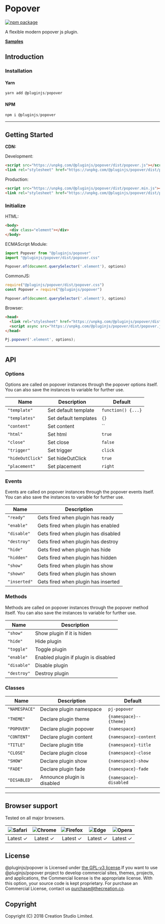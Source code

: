 # Popover

[![npm package](https://img.shields.io/npm/v/@pluginjs/popover.svg)](https://www.npmjs.com/package/@pluginjs/popover)

A flexible modern popover js plugin.

**[Samples](https://codesandbox.io/s/github/pluginjs/plugin.js/tree/master/modules/popover/samples)**

## Introduction

### Installation

#### Yarn

```javascript
yarn add @pluginjs/popover
```

#### NPM

```javascript
npm i @pluginjs/popover
```

---

## Getting Started

**CDN:**

Development:

```html
<script src="https://unpkg.com/@pluginjs/popover/dist/popover.js"></script>
<link rel="stylesheet" href="https://unpkg.com/@pluginjs/popover/dist/popover.css">
```

Production:

```html
<script src="https://unpkg.com/@pluginjs/popover/dist/popover.min.js"></script>
<link rel="stylesheet" href="https://unpkg.com/@pluginjs/popover/dist/popover.min.css">
```

### Initialize

HTML:

```html
<body>
  <div class="element"></div>
</body>
```

ECMAScript Module:

```javascript
import Popover from "@pluginjs/popover"
import "@pluginjs/popover/dist/popover.css"

Popover.of(document.querySelector('.element'), options)
```

CommonJS:

```javascript
require("@pluginjs/popover/dist/popover.css")
const Popover = require("@pluginjs/popover")

Popover.of(document.querySelector('.element'), options)
```

Browser:

```html
<head>
  <link rel="stylesheet" href="https://unpkg.com/@pluginjs/popover/dist/popover.css">
  <script async src="https://unpkg.com/@pluginjs/popover/dist/popover.js"></script>
</head>
```

```javascript
Pj.popover('.element', options);
```

---

## API

### Options

Options are called on popover instances through the popover options itself.
You can also save the instances to variable for further use.

Name | Description | Default
-----|--------------|-----
`"template"` | Set default template | `function() {...}`
`"templates"` | Set default templates | `{}`
`"content"` | Set content | ``
`"html"` | Set html | `true`
`"close"` | Set close | `false`
`"trigger"` | Set trigger | `click`
`"hideOutClick"` | Set hideOutClick | `true`
`"placement"` | Set placement | `right`

### Events

Events are called on popover instances through the popover events itself.
You can also save the instances to variable for further use.

Name | Description
-----|-----
`"ready"` | Gets fired when plugin has ready
`"enable"` | Gets fired when plugin has enabled
`"disable"` | Gets fired when plugin has disabled
`"destroy"` | Gets fired when plugin has destroy
`"hide"` | Gets fired when plugin has hide
`"hidden"` | Gets fired when plugin has hidden
`"show"` | Gets fired when plugin has show
`"shown"` | Gets fired when plugin has shown
`"inserted"` | Gets fired when plugin has inserted

### Methods

Methods are called on popover instances through the popover method itself.
You can also save the instances to variable for further use.

Name | Description
-----|-----
`"show"` | Show plugin if it is hiden
`"hide"` | Hide plugin
`"toggle"` | Toggle plugin
`"enable"` | Enabled plugin if plugin is disabled
`"disable"` | Disable plugin
`"destroy"` | Destroy plugin

### Classes

Name | Description | Default
-----|------|------
`"NAMESPACE"` | Declare plugin namespace | `pj-popover`
`"THEME"` | Declare plugin theme | `{namespace}--{theme}`
`"POPOVER"` | Declare plugin popover | `{namespace}`
`"CONTENT"` | Declare plugin content | `{namespace}-content`
`"TITLE"` | Declare plugin title | `{namespace}-title`
`"CLOSE"` | Declare plugin close | `{namespace}-close`
`"SHOW"` | Declare plugin show | `{namespace}-show`
`"FADE"` | Declare plugin fade | `{namespace}-fade`
`"DISABLED"` | Announce plugin is disabled | `{namespace}-disabled`
---

## Browser support

Tested on all major browsers.

| <img src="https://raw.githubusercontent.com/alrra/browser-logos/master/src/safari/safari_32x32.png" alt="Safari"> | <img src="https://raw.githubusercontent.com/alrra/browser-logos/master/src/chrome/chrome_32x32.png" alt="Chrome"> | <img src="https://raw.githubusercontent.com/alrra/browser-logos/master/src/firefox/firefox_32x32.png" alt="Firefox"> | <img src="https://raw.githubusercontent.com/alrra/browser-logos/master/src/edge/edge_32x32.png" alt="Edge"> | <img src="https://raw.githubusercontent.com/alrra/browser-logos/master/src/opera/opera_32x32.png" alt="Opera"> |
|:--:|:--:|:--:|:--:|:--:|
| Latest ✓ | Latest ✓ | Latest ✓ | Latest ✓ | Latest ✓ |

## License

@pluginjs/popover is Licensed under [the GPL-v3 license](LICENSE).If you want to use @pluginjs/popover project to develop commercial sites, themes, projects, and applications, the Commercial license is the appropriate license. With this option, your source code is kept proprietary. For purchase an Commercial License, contact us purchase@thecreation.co.

## Copyright

Copyright (C) 2018 Creation Studio Limited.